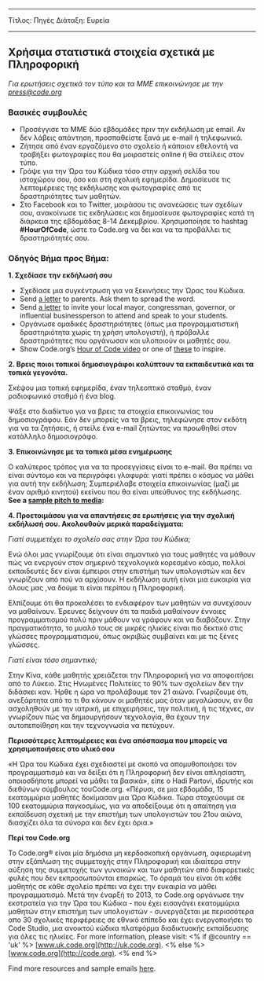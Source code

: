 * * *

Τίτλος: Πηγές Διάταξη: Ευρεία

* * *

## Χρήσιμα στατιστικά στοιχεία σχετικά με Πληροφορική

*Για ερωτήσεις σχετικά τον τύπο και τα ΜΜΕ επικοινώνησε με την <press@code.org>*

### Βασικές συμβουλές

  * Προσέγγισε τα ΜΜΕ δύο εβδομάδες πριν την εκδήλωση με email. Αν δεν λάβεις απάντηση, προσπαθείστε ξανά με e-mail ή τηλεφωνικά.
  * Ζήτησε από έναν εργαζόμενο στο σχολείο ή κάποιον εθελοντή να τραβήξει φωτογραφίες που θα μοιραστείς online ή θα στείλεις στον τύπο.
  * Γράψε για την Ώρα του Κώδικα τόσο στην αρχική σελίδα του ιστοχώρου σου, όσο και στη σχολική εφημερίδα. Δημοσίευσε τις λεπτομέρειες της εκδήλωσης και φωτογραφίες από τις δραστηριότητες των μαθητών.
  * Στο Facebook και το Twitter, μοιράσου τις ανανεώσεις των σχεδίων σου, ανακοίνωσε τις εκδηλώσεις και δημοσίευσε φωτογραφίες κατά τη διάρκεια της εβδομάδας 8-14 Δεκεμβρίου. Χρησιμοποίησε το hashtag **#HourOfCode**, ώστε το Code.org να δει και να τα προβάλλει τις δραστηριότητές σου.

### Οδηγός Βήμα προς Βήμα:

**1. Σχεδίασε την εκδήλωσή σου**

  * Σχεδίασε μια συγκέντρωση για να ξεκινήσεις την Ώρας του Κώδικα.
  * Send [a letter](<%= hoc_uri('/resources/#sample-emails') %>) to parents. Ask them to spread the word.
  * Send [a letter](<%= hoc_uri('/resources/#sample-emails') %>) to invite your local mayor, congressman, governor, or influential businessperson to attend and speak to your students.
  * Οργάνωσε ομαδικές δραστηριότητες (όπως μια προγραμματιστική δραστηριότητα χωρίς τη χρήση υπολογιστή), ή πρόβαλλε δραστηριότητες που οργάνωσαν και υλοποιούν οι μαθητές σου.
  * Show Code.org’s [Hour of Code video](<%= hoc_uri('/') %>) or one of [these](<%= hoc_uri('/resources#videos') %>) to inspire.

**2. Βρεις ποιοι τοπικοί δημοσιογράφοι καλύπτουν τα εκπαιδευτικά και τα τοπικά γεγονότα.**

Σκέψου μια τοπική εφημερίδα, έναν τηλεοπτικό σταθμό, έναν ραδιοφωνικό σταθμό ή ένα blog.

Ψάξε στο διαδίκτυο για να βρεις τα στοιχεία επικοινωνίας του δημοσιογράφου. Εάν δεν μπορείς να τα βρεις, τηλεφώνησε στον εκδότη για να τα ζητήσεις, ή στείλε ένα e-mail ζητώντας να προωθηθεί στον κατάλληλο δημοσιογράφο.

**3. Επικοινώνησε με τα τοπικά μέσα ενημέρωσης**

Ο καλύτερος τρόπος για να τα προσεγγίσεις είναι το e-mail. Θα πρέπει να είναι σύντομο και να περιγράφει γλαφυρά: γιατί πρέπει ο κόσμος να μάθει για αυτή την εκδήλωση; Συμπεριέλαβε στοιχεία επικοινωνίας (μαζί με έναν αριθμό κινητού) εκείνου που θα είναι υπεύθυνος της εκδήλωσης. **See a [sample pitch to media](<%= hoc_uri('/resources#sample-emails') %>):**

**4. Προετοιμάσου για να απαντήσεις σε ερωτήσεις για την σχολική εκδήλωσή σου. Ακολουθούν μερικά παραδείγματα:**

*Γιατί συμμετέχει το σχολείο σας στην Ώρα του Κώδικα;*

Ενώ όλοι μας γνωρίζουμε ότι είναι σημαντικό για τους μαθητές να μάθουν πώς να ενεργούν στον σημερινό τεχνολογικά κορεσμένο κόσμο, πολλοί εκπαιδευτές δεν είναι έμπειροι στην επιστήμη των υπολογιστών και δεν γνωρίζουν από πού να αρχίσουν. Η εκδήλωση αυτή είναι μια ευκαιρία για όλους μας ,να δούμε τι είναι περίπου η Πληροφορική.

Ελπίζουμε ότι θα προκαλέσει το ενδιαφέρον των μαθητών να συνεχίσουν να μαθαίνουν. Έρευνες δείχνουν ότι τα παιδιά μαθαίνουν έννοιες προγραμματισμού πολύ πριν μάθουν να γράφουν και να διαβάζουν. Στην πραγματικότητα, το μυαλό τους σε μικρές ηλικίες είναι πιο δεκτικό στις γλώσσες προγραμματισμού, όπως ακριβώς συμβαίνει και με τις ξένες γλώσσες.

*Γιατί είναι τόσο σημαντικό;*

Στην Κίνα, κάθε μαθητής χρειάζεται την Πληροφορική για να αποφοιτήσει από το Λύκειο. Στις Ηνωμένες Πολιτείες το 90% των σχολείων δεν την διδάσκει καν. Ήρθε η ώρα να προλάβουμε τον 21 αιώνα. Γνωρίζουμε ότι, ανεξάρτητα από το τι θα κάνουν οι μαθητές μας όταν μεγαλώσουν, αν θα ασχοληθούν με την ιατρική, με επιχειρήσεις, την πολιτική, ή τις τέχνες, αν γνωρίζουν πώς να δημιουργήσουν τεχνολογία, θα έχουν την αυτοπεποίθηση και την τεχνογνωσία να πετύχουν.

**Περισσότερες λεπτομέρειες και ένα απόσπασμα που μπορείς να χρησιμοποιήσεις στο υλικό σου**

«Η Ώρα του Κώδικα έχει σχεδιαστεί με σκοπό να απομυθοποιήσει τον προγραμματισμό και να δείξει ότι η Πληροφορική δεν είναι απλησίαστη, οποιοσδήποτε μπορεί να μάθει τα βασικά», είπε ο Hadi Partovi, ιδρυτής και διεθύνων σύμβουλος τουCode.org. «Πέρυσι, σε μια εβδομάδα, 15 εκατομμύρια μαθητές δοκίμασαν μια Ώρα Κώδικα. Τώρα στοχεύουμε σε 100 εκατομμύρια παγκοσμίως, για να αποδείξουμε ότι η απαίτηση για εκπαίδευση σχετική με την επιστήμη των υπολογιστών του 21ου αιώνα, διασχίζει όλα τα σύνορα και δεν έχει όρια.»

**Περί του Code.org**

Το Code.org® είναι μία δημόσια μη κερδοσκοπική οργάνωση, αφιερωμένη στην εξάπλωση της συμμετοχής στην Πληροφορική και ιδιαίτερα στην αύξηση της συμμετοχής των γυναικών και των μαθητών από διαφορετικές φυλές που δεν εκπροσωπούνται επαρκώς. Το όραμά του είναι ότι κάθε μαθητής σε κάθε σχολείο πρέπει να έχει την ευκαιρία να μάθει προγραμματισμό. Μετά την έναρξή το 2013, το Code.org οργάνωσε την εκστρατεία για την Ώρα του Κώδικα - που έχει εισαγάγει εκατομμύρια μαθητών στην επιστήμη των υπολογιστών - συνεργάζεται με περισσότερα απο 30 σχολικές περιφέρειες σε εθνικό επίπεδο και έχει ενεργοποιήσει το Code Studio, μια ανοικτού κώδικα πλατφόρμα διαδικτυακής εκπαίδευσης για όλες τις ηλικίες. For more information, please visit: <% if @country == 'uk' %> [www.uk.code.org](http://uk.code.org). <% else %> [www.code.org](http://code.org). <% end %>

  
Find more resources and sample emails [here](<%= hoc_uri('/resources') %>).